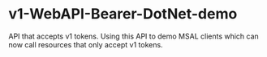 # v1-WebAPI-Bearer-DotNet-demo
API that accepts v1 tokens.  Using this API to demo MSAL clients which can now call resources that only accept v1 tokens.
